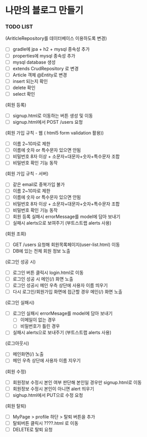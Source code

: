 # 나만의 블로그 만들기

### TODO LIST

(AritlcleRepository를 데이터베이스 이용하도록 변경)

- [ ] gradle에 jpa + h2 + mysql 종속성 추가
- [ ] properties에 mysql 종속성 추가
- [ ] mysql database 생성
- [ ] extends CrudRepository 로 변경
- [ ] Article 객체 @Entity로 변경
- [ ] insert 되는지 확인
- [ ] delete 확인
- [ ] select 확인

(회원 등록)

- [ ] signup.html로 이동하는 버튼 생성 및 이동
- [ ] signup.html에서 POST /users 요청

(회원 가입 규칙 - 웹 ( html5 form validation 활용))

- [ ] 이름 2~10자로 제한
- [ ] 이름에 숫자 or 특수문자 있으면 안됨
- [ ] 비밀번호 8자 이상 + 소문자+대문자+숫자+특수문자 조합
- [ ] 비밀번호 확인 기능 동작

(회원 가입 규칙 - 서버)

- [ ] 같은 email로 중복가입 불가
- [ ] 이름 2~10자로 제한
- [ ] 이름에 숫자 or 특수문자 있으면 안됨
- [ ] 비밀번호 8자 이상 + 소문자+대문자+숫자+특수문자 조합
- [ ] 비밀번호 확인 기능 동작
- [ ] 회원 등록 실패시 errorMessage를 model에 담아 보내기
- [ ] 실패시 alerts으로 보여주기 (부트스트랩 alerts 사용)

(회원 조회)

- [ ] GET /users 요청해 회원목록페이지(user-list.html) 이동
- [ ] DB에 있는 전체 회원 정보 노출

(로그인 성공 시)

- [ ] 로그인 버튼 클릭시 login.html로 이동
- [ ] 로그인 성공 시 메인(/) 화면 노출
- [ ] 로그인 성공시 메인 우측 상단에 사용자 이름 띄우기
- [ ] 다시 로그인/회원가입 화면에 접근할 경우 메인(/) 화면 노출

(로그인 실패시)

- [ ] 로그인 실패시 errorMesage를 model에 담아 보내기
  - [ ] 이메일이 없는 경우
  - [ ] 비밀번호가 틀린 경우
- [ ] 실패시 alerts으로 보내주기 (부트스트랩 alerts 사용)

(로그아웃시)

- [ ] 메인화면(/) 노출
- [ ] 메인 우측 상단에 사용자 이름 지우기

(회원 수정)

- [ ] 회원정보 수정시 본인 여부 판단해 본인일 경우만 signup.html로 이동
- [ ] 회원정보 수정시 본인이 아니면 alert 띄우기
- [ ] sighup.html에서 PUT으로 수정 요청

(회원 탈퇴)

- [ ] MyPage > profile 하단 > 탈퇴 버튼을 추가
- [ ] 탈퇴버튼 클릭시 ????.html 로 이동
- [ ] DELETE로 탈퇴 요청